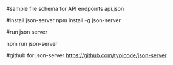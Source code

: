 #sample file schema for API endpoints
api.json

#install json-server
npm install -g json-server

#run json server

npm run json-server

#github for json-server
https://github.com/typicode/json-server

